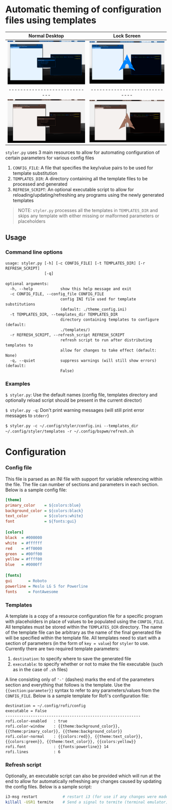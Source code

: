 # Automatic theming of configuration files using templates

Normal Desktop               |  Lock Screen
:---------------------------:|:---------------------------:
![](images/blue.png)         |  ![](images/blue_lock.png)
-----------------------------|-----------------------------
![](images/brown.png)        |  ![](images/brown_lock.png)

`styler.py` uses 3 main resources to allow for automating configuration of certain parameters for various config files
 1. `CONFIG_FILE`: A file that specifies the key/value pairs to be used for template substitution
 2. `TEMPLATES_DIR`: A directory containing all the template files to be processed and generated
 3. `REFRESH_SCRIPT`: An optional executable script to allow for reloading/updating/refreshing any programs using the newly generated templates

> NOTE: `styler.py` processes all the templates in `TEMPLATES_DIR` and skips any template with either missing or malformed parameters or placeholders

## Usage
### Command line options
```
usage: styler.py [-h] [-c CONFIG_FILE] [-t TEMPLATES_DIR] [-r REFRESH_SCRIPT]
                 [-q]

optional arguments:
  -h, --help            show this help message and exit
  -c CONFIG_FILE, --config_file CONFIG_FILE
                        config INI file used for template substitutions
                        (default: ./theme_config.ini)
  -t TEMPLATES_DIR, --templates_dir TEMPLATES_DIR
                        directory containing templates to configure (default:
                        ./templates/)
  -r REFRESH_SCRIPT, --refresh_script REFRESH_SCRIPT
                        refresh script to run after distributing templates to
                        allow for changes to take effect (default: None)
  -q, --quiet           suppress warnings (will still show errors) (default:
                        False)
```

### Examples
`$ styler.py`: Use the default names (config file, templates directory and optionally reload script should be present in the current director)

`$ styler.py -q`: Don't print warning messages (will still print error messages to `stderr`)

`$ styler.py -c ~/.config/styler/config.ini --templates_dir ~/.config/styler/templates -r ~/.config/bspwm/refresh.sh`

# Configuration
### Config file
This file is parsed as an INI file with support for variable referencing within the file. The file can number of sections and parameters in each section. Below is a sample config file:
```ini
[theme]
primary_color    = ${colors:blue}
background_color = ${colors:black}
text_color       = ${colors:white}
font             = ${fonts:gui}

[colors]
black  = #000000
white  = #ffffff
red    = #ff0000
green  = #00ff00
yellow = #ffff00
blue   = #0000ff

[fonts]
gui       = Roboto
powerline = Meslo LG S for Powerline
fonts     = FontAwesome
```

### Templates
A template is a copy of a resource configuration file for a specific program with placeholders in place of values to be populated using the `CONFIG_FILE`. All templates must be stored within the `TEMPLATES_DIR` directory. The name of the template file can be arbitrary as the name of the final generated file will be specified within the template file. All templates need to start with a section of parameters (in the form of `key = value`) for `styler` to use. Currently there are two required template parameters:

 1. `destination`: to specify where to save the generated file
 2. `executable`: to specify whether or not to make the file executable (such as in the case of `.sh` files)

A line consisting only of `'-'` (dashes) marks the end of the parameters section and everything that follows is the template. Use the `{{section:parameter}}` syntax to refer to any parameters/values from the `CONFIG_FILE`. Below is a sample template for Rofi's configuration file:
```
destination = ~/.config/rofi/config
executable = False
-----------------------------------------------------------
rofi.color-enabled   : true
rofi.color-window    : {{theme:background_color}}, {{theme:primary_color}}, {{theme:background_color}}
rofi.color-normal    : {{colors:red}}, {{theme:text_color}}, {{colors:green}}, {{theme:text_color}}, {{colors:yellow}}
rofi.font            : {{fonts:powerline}} 14
rofi.lines           : 6
```

### Refresh script
Optionally, an executable script can also be provided which will run at the end to allow for automatically refreshing any changes caused by updating the config files. Below is a sample script:
```sh
i3-msg restart           # restart i3 (for use if any changes were made to the i3 config file)
killall -USR1 termite    # Send a signal to termite (terminal emulator) to tell it to reload its config file
```
